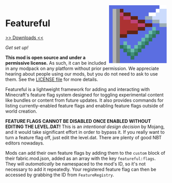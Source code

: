 <img src="icon.png" align="right" width="180px"/>

# Featureful


[>> Downloads <<](https://github.com/LemmaEOF/Featureful/releases)

*Get set up!*

**This mod is open source and under a permissive license.** As such, it can be included in any modpack on any platform without prior permission. We appreciate hearing about people using our mods, but you do not need to ask to use them. See the [LICENSE file](LICENSE) for more details.

Featureful is a lightweight framework for adding and interacting with Minecraft's feature flag system designed for toggling experimental content like bundles or content from future updates. It also provides commands for listing currently-enabled feature flags and enabling feature flags outside of world creation.

**FEATURE FLAGS CANNOT BE DISABLED ONCE ENABLED WITHOUT EDITING THE LEVEL.DAT!** This is an *intentional design decision* by Mojang, and it would take significant effort in order to bypass it. If you really want to turn a feature flag off, just edit the level.dat. There are plenty of good NBT editors nowadays.

Mods can add their own feature flags by adding them to the `custom` block of their fabric.mod.json, added as an array with the key `featureful:flags`. They will *automatically* be namespaced to the mod's ID, so it's not necessary to add it repeatedly. Your registered feature flag can then be accessed by grabbing the ID from `FeatureRegistry`.